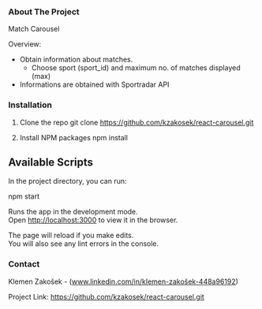 <!-- ABOUT THE PROJECT -->
### About The Project

Match Carousel

Overview:
* Obtain information about matches.
	* Choose sport (sport_id) and maximum no. of matches displayed (max)
* Informations are obtained with Sportradar API

<!-- INSTALLATION -->
### Installation

1. Clone the repo
   git clone https://github.com/kzakosek/react-carousel.git
   
2. Install NPM packages
   npm install 

## Available Scripts

In the project directory, you can run:

npm start

Runs the app in the development mode.\
Open [http://localhost:3000](http://localhost:3000) to view it in the browser.

The page will reload if you make edits.\
You will also see any lint errors in the console.

<!-- CONTACT -->
### Contact

Klemen Zakošek - (www.linkedin.com/in/klemen-zakošek-448a96192)

Project Link: https://github.com/kzakosek/react-carousel.git
